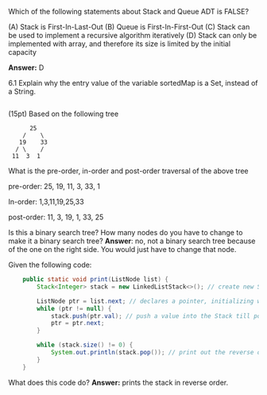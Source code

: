 Which of the following statements about Stack and Queue ADT is FALSE?

(A) Stack is First-In-Last-Out
(B) Queue is First-In-First-Out
(C) Stack can be used to implement a recursive algorithm iteratively
(D) Stack can only be implemented with array, and therefore its size is limited by the initial capacity

**Answer:** D


6.1 Explain why the entry value of the variable sortedMap is a Set, instead of a String.
```java

```

(15pt) Based on the following tree

          25
        /    \
       19    33
      / \    / 
     11  3  1  
What is the pre-order, in-order and post-order traversal of the above tree

pre-order: 25, 19, 11, 3, 33, 1


In-order: 1,3,11,19,25,33


post-order: 11, 3, 19, 1, 33, 25

Is this a binary search tree? How many nodes do you have to change to make it a binary search tree?
**Answer**: no, not a binary search tree because of the one on the right side. You would just have to change that node. 

Given the following code:
```java
    public static void print(ListNode list) {
        Stack<Integer> stack = new LinkedListStack<>(); // create new Stack

        ListNode ptr = list.next; // declares a pointer, initializing with next node
        while (ptr != null) { 
            stack.push(ptr.val); // push a value into the Stack till pointer is null
            ptr = ptr.next;
        }

        while (stack.size() != 0) {
      	    System.out.println(stack.pop()); // print out the reverse of the stack, first in last out
        }
    }
```
What does this code do?
**Answer:** prints the stack in reverse order.




